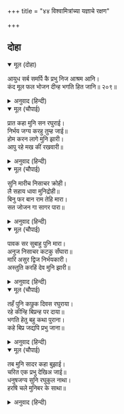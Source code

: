 +++
title = "४४ विश्वामित्रांच्या यज्ञाचे रक्षण"

+++


## दोहा


<details open><summary>मूल (दोहा)</summary>

आयुध सर्ब समर्पि कै प्रभु निज आश्रम आनि।  
कंद मूल फल भोजन दीन्ह भगति हित जानि॥ २०९॥
</details>

<details><summary>अनुवाद (हिन्दी)</summary>

सर्व शस्त्रास्त्रे प्रभूंना देऊन मुनी त्यांना आश्रमात घेऊन आले आणि त्यांना आपले हितकर्ते मानून भक्तिपूर्वक कंदमुळे आणि फळांचा आहार दिला.॥ २०९॥
</details>

<details open><summary>मूल (चौपाई)</summary>

प्रात कहा मुनि सन रघुराई।  
निर्भय जग्य करहु तुम्ह जाई॥  
होम करन लागे मुनि झारी।  
आपु रहे मख कीं रखवारी॥
</details>

<details><summary>अनुवाद (हिन्दी)</summary>

प्रातःकाळी श्रीरघुनाथांनी मुनींना म्हटले, ‘तुम्ही निर्भयपणाने यज्ञ करा.’ हे ऐकून सर्व मुनी हवन करू लागले. श्रीराम स्वतः यज्ञाचे रक्षण करण्यास उभे राहिले.॥ १॥
</details>

<details open><summary>मूल (चौपाई)</summary>

सुनि मारीच निसाचर क्रोही।  
लै सहाय धावा मुनिद्रोही॥  
बिनु फर बान राम तेहि मारा।  
सत जोजन गा सागर पारा॥
</details>

<details><summary>अनुवाद (हिन्दी)</summary>

ही वार्ता समजताच मुनींचा शत्रू असलेला मारीच राक्षस चिडून आपल्या सोबत्यांना घेऊन धावून आला. श्रीरामांनी फाळ नसलेला बाण त्याला मारला, त्यासरशी तो शंभर योजने विस्तार असलेल्या समुद्रापलीकडे जाऊन पडला.॥ २॥
</details>

<details open><summary>मूल (चौपाई)</summary>

पावक सर सुबाहु पुनि मारा।  
अनुज निसाचर कटकु सँघारा॥  
मारि असुर द्विज निर्भयकारी।  
अस्तुति करहिं देव मुनि झारी॥
</details>

<details><summary>अनुवाद (हिन्दी)</summary>

नंतर त्यांनी सुबाहूला अग्निबाण मारला. इकडे लक्ष्मणाने राक्षसांच्या सेनेचा संहार केला. अशा रीतीने श्रीरामांनी राक्षसांना मारून ब्राह्मणांना निर्भय केले. तेव्हा सर्व देव आणि मुनी त्यांची स्तुती करू लागले.॥ ३॥
</details>

<details open><summary>मूल (चौपाई)</summary>

तहँ पुनि कछुक दिवस रघुराया।  
रहे कीन्हि बिप्रन्ह पर दाया॥  
भगति हेतु बहु कथा पुराना।  
कहे बिप्र जद्यपि प्रभु जाना॥
</details>

<details><summary>अनुवाद (हिन्दी)</summary>

श्रीरघुनाथांनी तेथे काही दिवस आणखी राहून ब्राह्मणांवर कृपा केली. त्यांनी मोठॺा भक्ति-भावाने श्रीरामांना पुराणातील बऱ्याच कथा सांगितल्या. वास्तविक त्या सर्व श्रीरामांना माहित होत्या.॥ ४॥
</details>

<details open><summary>मूल (चौपाई)</summary>

तब मुनि सादर कहा बुझाई।  
चरित एक प्रभु देखिअ जाई॥  
धनुषजग्य सुनि रघुकुल नाथा।  
हरषि चले मुनिबर के साथा॥
</details>

<details><summary>अनुवाद (हिन्दी)</summary>

नंतर मुनींनी आदराने श्रीरामांना समजावून सांगितले की, ‘हे प्रभो, माझ्याबरोबर येऊन एक कौतुक बघा.’ रघुकुलाचे स्वामी श्रीरामचंद्र धनुष्ययज्ञाची वार्ता ऐकून मुनिश्रेष्ठ विश्वामित्रांबरोबर आनंदाने निघाले.॥ ५॥
</details>
